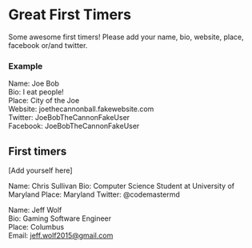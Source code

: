 # Great First Timers

Some awesome first timers! Please add your name, bio, website, place, facebook or/and twitter.

### Example

Name: Joe Bob  
Bio: I eat people!  
Place: City of the Joe  
Website: joethecannonball.fakewebsite.com  
Twitter: JoeBobTheCannonFakeUser  
Facebook: JoeBobTheCannonFakeUser  

## First timers

[Add yourself here]

Name: Chris Sullivan
Bio: Computer Science Student at University of Maryland
Place: Maryland
Twitter: @codemastermd

Name: Jeff Wolf  
Bio: Gaming Software Engineer  
Place: Columbus  
Email: jeff.wolf2015@gmail.com  
